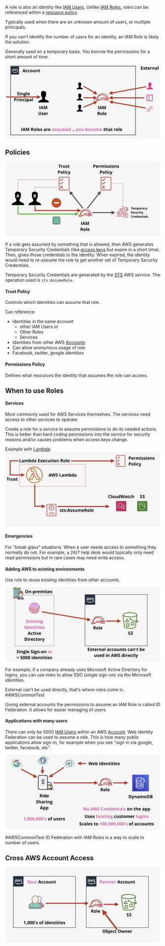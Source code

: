 
A role is also an identity like [IAM Users](IAM%20Users.md). Unlike [IAM Roles](IAM%20Roles.md), _roles can_ be referenced within a [resource policy](Identity%20Policies.md).

Typically used when there are an unknown amount of users, or multiple principals.

If you can't identify the number of users for an identity, an IAM Role is likely the solution.

Generally used on a temporary basis. You borrow the permissions for a short amount of time.

![Pasted image 20250204203443.png](_atts/Pasted%20image%2020250204203443.png)

## Policies
![Pasted image 20250204204752.png](_atts/Pasted%20image%2020250204204752.png)

If a role gets assumed by something that is allowed, then AWS generates Temporary Security Credentials (like [access keys](IAM.md#Access%20Keys) but expire in a short time). Then, gives those credentials to the identity. When expired, the identity would need to re-assume the role to get another set of Temporary Security Credentials.

Temporary Security Credentials are generated by the [STS](../STS/STS.md) AWS service. The operation used is `sts:AssumeRole`.

#### Trust Policy
Controls which identities can assume that role.

Can reference:
- Identities in the same account
	- other IAM Users or 
	- Other Roles
	- Services
- Identities from other AWS [Accounts](Accounts.md)
- Can allow anonymous usage of role
- Facebook, twitter, google identities
#### Permissions Policy
Defines what resources the identity that assumes the role can access.


## When to use Roles

#### Services

Most commonly used for AWS Services themselves. The services need access to other services to operate.

Create a role for a service to assume permissions to do its needed actions. This is better than hard coding permissions into the service for security reasons and/or causes problems when access keys change.

Example with [Lambda](../Lambda/Lambda.md):
![Pasted image 20250204210759.png](_atts/Pasted%20image%2020250204210759.png)

#### Emergencies

For "break glass" situations. When a user needs access to something they normally do not. For example, a 24/7 help desk would typically only need read permissions but in rare cases may need write access.

#### Adding AWS to existing environments
Use role to reuse existing identities from other accounts.

![Pasted image 20250204212005.png](_atts/Pasted%20image%2020250204212005.png)

For example, if a company already uses Microsoft Active Directory for logins, you can use roles to allow SSO (single sign-on) via the Microsoft identities.

External can't be used directly, that's where roles come in. #AWSCommonTest 

Giving external accounts the permissions to assume an IAM Role is called ID Federation. It allows for easier managing of users.

#### Applications with many users
There can only be 5000 [IAM Users](IAM%20Users.md) within an AWS [Account](Accounts.md). Web Identity Federation can be used to assume a role. This is how many public applications allow sign-in, for example when you see "sign in via google, twitter, facebook, etc".

![Pasted image 20250204212744.png](_atts/Pasted%20image%2020250204212744.png)

#AWSCommonTest ID Federation with IAM Roles is a way to scale to number of users.

## Cross AWS Account Access
![Pasted image 20250204213133.png](_atts/Pasted%20image%2020250204213133.png)